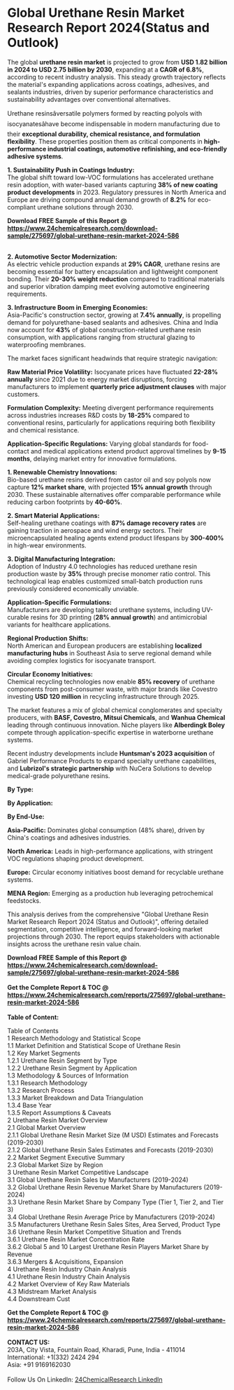 <h1>Global Urethane Resin Market Research Report 2024(Status and Outlook)</h1><p>The global <strong>urethane resin market</strong> is projected to grow from <strong>USD 1.82 billion in 2024 to USD 2.75 billion by 2030</strong>, expanding at a <strong>CAGR of 6.8%</strong>, according to recent industry analysis. This steady growth trajectory reflects the material's expanding applications across coatings, adhesives, and sealants industries, driven by superior performance characteristics and sustainability advantages over conventional alternatives.</p><p>Urethane resinsâversatile polymers formed by reacting polyols with isocyanatesâhave become indispensable in modern manufacturing due to their <strong>exceptional durability, chemical resistance, and formulation flexibility</strong>. These properties position them as critical components in <strong>high-performance industrial coatings, automotive refinishing, and eco-friendly adhesive systems</strong>.</p><p><strong>1. Sustainability Push in Coatings Industry:</strong><br>
The global shift toward low-VOC formulations has accelerated urethane resin adoption, with water-based variants capturing <strong>38% of new coating product developments</strong> in 2023. Regulatory pressures in North America and Europe are driving compound annual demand growth of <strong>8.2%</strong> for eco-compliant urethane solutions through 2030.</p><div><b>Download FREE Sample of this Report @ 
            <a href="https://www.24chemicalresearch.com/download-sample/275697/global-urethane-resin-market-2024-586">
            https://www.24chemicalresearch.com/download-sample/275697/global-urethane-resin-market-2024-586</a></b></div><br><p><strong>2. Automotive Sector Modernization:</strong><br>
As electric vehicle production expands at <strong>29% CAGR</strong>, urethane resins are becoming essential for battery encapsulation and lightweight component bonding. Their <strong>20-30% weight reduction</strong> compared to traditional materials and superior vibration damping meet evolving automotive engineering requirements.</p><p><strong>3. Infrastructure Boom in Emerging Economies:</strong><br>
Asia-Pacific's construction sector, growing at <strong>7.4% annually</strong>, is propelling demand for polyurethane-based sealants and adhesives. China and India now account for <strong>43%</strong> of global construction-related urethane resin consumption, with applications ranging from structural glazing to waterproofing membranes.</p><p>The market faces significant headwinds that require strategic navigation:</p><p><strong>Raw Material Price Volatility:</strong> Isocyanate prices have fluctuated <strong>22-28% annually</strong> since 2021 due to energy market disruptions, forcing manufacturers to implement <strong>quarterly price adjustment clauses</strong> with major customers.</p><p><strong>Formulation Complexity:</strong> Meeting divergent performance requirements across industries increases R&amp;D costs by <strong>18-25%</strong> compared to conventional resins, particularly for applications requiring both flexibility and chemical resistance.</p><p><strong>Application-Specific Regulations:</strong> Varying global standards for food-contact and medical applications extend product approval timelines by <strong>9-15 months</strong>, delaying market entry for innovative formulations.</p><p><strong>1. Renewable Chemistry Innovations:</strong><br>
Bio-based urethane resins derived from castor oil and soy polyols now capture <strong>12% market share</strong>, with projected <strong>15% annual growth</strong> through 2030. These sustainable alternatives offer comparable performance while reducing carbon footprints by <strong>40-60%</strong>.</p><p><strong>2. Smart Material Applications:</strong><br>
Self-healing urethane coatings with <strong>87% damage recovery rates</strong> are gaining traction in aerospace and wind energy sectors. Their microencapsulated healing agents extend product lifespans by <strong>300-400%</strong> in high-wear environments.</p><p><strong>3. Digital Manufacturing Integration:</strong><br>
Adoption of Industry 4.0 technologies has reduced urethane resin production waste by <strong>35%</strong> through precise monomer ratio control. This technological leap enables customized small-batch production runs previously considered economically unviable.</p><p><strong>Application-Specific Formulations:</strong><br>
	Manufacturers are developing tailored urethane systems, including UV-curable resins for 3D printing (<strong>28% annual growth</strong>) and antimicrobial variants for healthcare applications.</p><p><strong>Regional Production Shifts:</strong><br>
	North American and European producers are establishing <strong>localized manufacturing hubs</strong> in Southeast Asia to serve regional demand while avoiding complex logistics for isocyanate transport.</p><p><strong>Circular Economy Initiatives:</strong><br>
	Chemical recycling technologies now enable <strong>85% recovery</strong> of urethane components from post-consumer waste, with major brands like Covestro investing <strong>USD 120 million</strong> in recycling infrastructure through 2025.</p><p>The market features a mix of global chemical conglomerates and specialty producers, with <strong>BASF, Covestro, Mitsui Chemicals</strong>, and <strong>Wanhua Chemical</strong> leading through continuous innovation. Niche players like <strong>Alberdingk Boley</strong> compete through application-specific expertise in waterborne urethane systems.</p><p>Recent industry developments include <strong>Huntsman's 2023 acquisition</strong> of Gabriel Performance Products to expand specialty urethane capabilities, and <strong>Lubrizol's strategic partnership</strong> with NuCera Solutions to develop medical-grade polyurethane resins.</p><p><strong>By Type:</strong></p><p><strong>By Application:</strong></p><p><strong>By End-Use:</strong></p><p><strong>Asia-Pacific:</strong> Dominates global consumption (48% share), driven by China's coatings and adhesives industries.</p><p><strong>North America:</strong> Leads in high-performance applications, with stringent VOC regulations shaping product development.</p><p><strong>Europe:</strong> Circular economy initiatives boost demand for recyclable urethane systems.</p><p><strong>MENA Region:</strong> Emerging as a production hub leveraging petrochemical feedstocks.</p><p>This analysis derives from the comprehensive "Global Urethane Resin Market Research Report 2024 (Status and Outlook)", offering detailed segmentation, competitive intelligence, and forward-looking market projections through 2030. The report equips stakeholders with actionable insights across the urethane resin value chain.</p><div><b>Download FREE Sample of this Report @ 
            <a href="https://www.24chemicalresearch.com/download-sample/275697/global-urethane-resin-market-2024-586">
            https://www.24chemicalresearch.com/download-sample/275697/global-urethane-resin-market-2024-586</a></b></div><br><div><b>Get the Complete Report & TOC @ 
            <a href="https://www.24chemicalresearch.com/reports/275697/global-urethane-resin-market-2024-586">
            https://www.24chemicalresearch.com/reports/275697/global-urethane-resin-market-2024-586</a></b></div><br>
            <b>Table of Content:</b><p>Table of Contents<br />
1 Research Methodology and Statistical Scope<br />
1.1 Market Definition and Statistical Scope of Urethane Resin<br />
1.2 Key Market Segments<br />
1.2.1 Urethane Resin Segment by Type<br />
1.2.2 Urethane Resin Segment by Application<br />
1.3 Methodology & Sources of Information<br />
1.3.1 Research Methodology<br />
1.3.2 Research Process<br />
1.3.3 Market Breakdown and Data Triangulation<br />
1.3.4 Base Year<br />
1.3.5 Report Assumptions & Caveats<br />
2 Urethane Resin Market Overview<br />
2.1 Global Market Overview<br />
2.1.1 Global Urethane Resin Market Size (M USD) Estimates and Forecasts (2019-2030)<br />
2.1.2 Global Urethane Resin Sales Estimates and Forecasts (2019-2030)<br />
2.2 Market Segment Executive Summary<br />
2.3 Global Market Size by Region<br />
3 Urethane Resin Market Competitive Landscape<br />
3.1 Global Urethane Resin Sales by Manufacturers (2019-2024)<br />
3.2 Global Urethane Resin Revenue Market Share by Manufacturers (2019-2024)<br />
3.3 Urethane Resin Market Share by Company Type (Tier 1, Tier 2, and Tier 3)<br />
3.4 Global Urethane Resin Average Price by Manufacturers (2019-2024)<br />
3.5 Manufacturers Urethane Resin Sales Sites, Area Served, Product Type<br />
3.6 Urethane Resin Market Competitive Situation and Trends<br />
3.6.1 Urethane Resin Market Concentration Rate<br />
3.6.2 Global 5 and 10 Largest Urethane Resin Players Market Share by Revenue<br />
3.6.3 Mergers & Acquisitions, Expansion<br />
4 Urethane Resin Industry Chain Analysis<br />
4.1 Urethane Resin Industry Chain Analysis<br />
4.2 Market Overview of Key Raw Materials<br />
4.3 Midstream Market Analysis<br />
4.4 Downstream Cust</p><div><b>Get the Complete Report & TOC @ 
            <a href="https://www.24chemicalresearch.com/reports/275697/global-urethane-resin-market-2024-586">
            https://www.24chemicalresearch.com/reports/275697/global-urethane-resin-market-2024-586</a></b></div><br><b>CONTACT US:</b><br>
            203A, City Vista, Fountain Road, Kharadi, Pune, India - 411014<br>
            International: +1(332) 2424 294<br>
            Asia: +91 9169162030 <br><br>
            Follow Us On LinkedIn: <a href="https://www.linkedin.com/company/24chemicalresearch/">24ChemicalResearch LinkedIn</a>